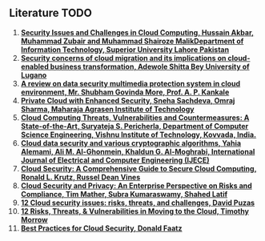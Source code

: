 ## Literature TODO

1. [**Security Issues and Challenges in Cloud Computing, Hussain Akbar, Muhammad Zubair and Muhammad Shairoze MalikDepartment of Information Technology, Superior University Lahore Pakistan**](https://ijeci.lgu.edu.pk/index.php/ijeci/article/view/125/85)
2. [**Security concerns of cloud migration and its implications on cloud-enabled business transformation, Adewole Shitta Bey
University of Lugano**](https://www.researchgate.net/profile/Adewole-Shitta-Bey-2/publication/369118961_Security_concerns_of_cloud_migration_and_its_implications_on_cloud-enabled_business_transformation/links/640af87b66f8522c38936e8b/Security-concerns-of-cloud-migration-and-its-implications-on-cloud-enabled-business-transformation.pdf)
3. [**A review on data security multimedia protection system in cloud environment, Mr. Shubham Govinda More, Prof. A. P. Kankale**](https://www.irjmets.com/uploadedfiles/paper/issue_4_april_2023/37382/final/fin_irjmets1683222866.pdf)
4. [**Private Cloud with Enhanced Security, Sneha Sachdeva, Omraj Sharma, Maharaja Agrasen Institute of Technology**](https://www.irejournals.com/formatedpaper/1704677.pdf)
5. [**Cloud Computing Threats, Vulnerabilities and Countermeasures: A State-of-the-Art, Suryateja S. Pericherla, Department of Computer Science Engineering, Vishnu Institute of Technology, Kovvada, India.**](https://www.isecure-journal.com/article_154670_e5e692199d1faab97eac08d75daae657.pdf)
6. [**Cloud data security and various cryptographic algorithms, Yahia Alemami, Ali M. Al-Ghonmein, Khaldun G. Al-Moghrabi, International Journal of Electrical and Computer Engineering (IJECE)**](https://www.researchgate.net/profile/Ali-Al-Ghonmein/publication/365824222_Cloud_data_security_and_various_cryptographic_algorithms_Corresponding_Author/links/6385dcf5c2cb154d293c0f2b/Cloud-data-security-and-various-cryptographic-algorithms-Corresponding-Author.pdf)
7. [**Cloud Security: A Comprehensive Guide to Secure Cloud Computing, Ronald L. Krutz, Russel Dean Vines**](http://103.62.146.201:8081/xmlui/bitstream/handle/1/3219/Cloud_Security.pdf?sequence=1&isAllowed=y)
8. [**Cloud Security and Privacy: An Enterprise Perspective on Risks and Compliance, Tim Mather, Subra Kumaraswamy, Shahed Latif**](https://books.google.rs/books?hl=sr&lr=&id=BHazecOuDLYC&oi=fnd&pg=PR7&dq=cloud+security&ots=FC-6O-iUDe&sig=6F0qpwaWoYarpe4uJ7-4FW4hEiY&redir_esc=y#v=onepage&q=cloud%20security&f=false)
9. [**12 Cloud security issues: risks, threats, and challenges, David Puzas**](https://www.crowdstrike.com/cybersecurity-101/cloud-security/cloud-security-risks-threats-challenges/)
10. [**12 Risks, Threats, & Vulnerabilities in Moving to the Cloud, Timothy Morrow**](https://insights.sei.cmu.edu/blog/12-risks-threats-vulnerabilities-in-moving-to-the-cloud/)
11. [**Best Practices for Cloud Security, Donald Faatz**](https://insights.sei.cmu.edu/blog/best-practices-for-cloud-security/)